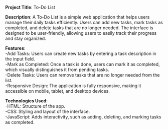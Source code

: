 **Project Title**: To-Do List

**Description**: A To-Do List is a simple web application that helps users manage their daily tasks efficiently. Users can add new tasks, mark tasks as completed, and delete tasks that are no longer needed. The interface is designed to be user-friendly, allowing users to easily track their progress and stay organized.

**Features**:  
-Add Tasks: Users can create new tasks by entering a task description in the input field.  
-Mark as Completed: Once a task is done, users can mark it as completed, which visually distinguishes it from pending tasks.  
-Delete Tasks: Users can remove tasks that are no longer needed from the list.  
-Responsive Design: The application is fully responsive, making it accessible on mobile, tablet, and desktop devices.

**Technologies Used**:  
-HTML: Structure of the app.  
-CSS: Styling and layout of the interface.  
-JavaScript: Adds interactivity, such as adding, deleting, and marking tasks as completed.
